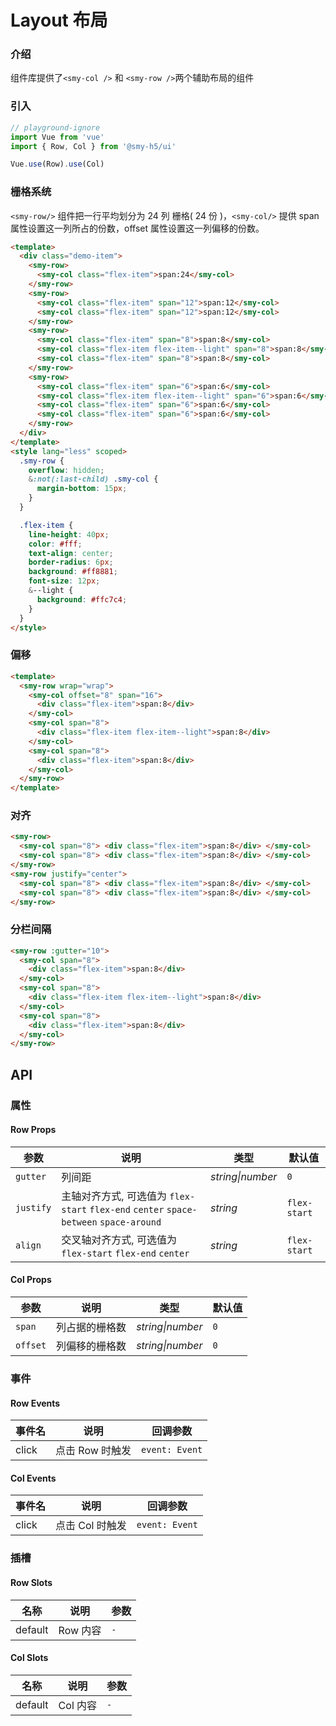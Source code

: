 # Layout 布局

### 介绍

组件库提供了`<smy-col />` 和 `<smy-row />`两个辅助布局的组件

### 引入

```js
// playground-ignore
import Vue from 'vue'
import { Row, Col } from '@smy-h5/ui'

Vue.use(Row).use(Col)
```

### 栅格系统

`<smy-row/>` 组件把一行平均划分为 24 列 栅格( 24 份 )，`<smy-col/>` 提供 span 属性设置这一列所占的份数，offset 属性设置这一列偏移的份数。

```html
<template>
  <div class="demo-item">
    <smy-row>
      <smy-col class="flex-item">span:24</smy-col>
    </smy-row>
    <smy-row>
      <smy-col class="flex-item" span="12">span:12</smy-col>
      <smy-col class="flex-item" span="12">span:12</smy-col>
    </smy-row>
    <smy-row>
      <smy-col class="flex-item" span="8">span:8</smy-col>
      <smy-col class="flex-item flex-item--light" span="8">span:8</smy-col>
      <smy-col class="flex-item" span="8">span:8</smy-col>
    </smy-row>
    <smy-row>
      <smy-col class="flex-item" span="6">span:6</smy-col>
      <smy-col class="flex-item flex-item--light" span="6">span:6</smy-col>
      <smy-col class="flex-item" span="6">span:6</smy-col>
      <smy-col class="flex-item" span="6">span:6</smy-col>
    </smy-row>
  </div>
</template>
<style lang="less" scoped>
  .smy-row {
    overflow: hidden;
    &:not(:last-child) .smy-col {
      margin-bottom: 15px;
    }
  }

  .flex-item {
    line-height: 40px;
    color: #fff;
    text-align: center;
    border-radius: 6px;
    background: #ff8881;
    font-size: 12px;
    &--light {
      background: #ffc7c4;
    }
  }
</style>
```

### 偏移

```html
<template>
  <smy-row wrap="wrap">
    <smy-col offset="8" span="16">
      <div class="flex-item">span:8</div>
    </smy-col>
    <smy-col span="8">
      <div class="flex-item flex-item--light">span:8</div>
    </smy-col>
    <smy-col span="8">
      <div class="flex-item">span:8</div>
    </smy-col>
  </smy-row>
</template>
```

### 对齐

```html
<smy-row>
  <smy-col span="8"> <div class="flex-item">span:8</div> </smy-col>
  <smy-col span="8"> <div class="flex-item">span:8</div> </smy-col>
</smy-row>
<smy-row justify="center">
  <smy-col span="8"> <div class="flex-item">span:8</div> </smy-col>
  <smy-col span="8"> <div class="flex-item">span:8</div> </smy-col>
</smy-row>
```

### 分栏间隔

```html
<smy-row :gutter="10">
  <smy-col span="8">
    <div class="flex-item">span:8</div>
  </smy-col>
  <smy-col span="8">
    <div class="flex-item flex-item--light">span:8</div>
  </smy-col>
  <smy-col span="8">
    <div class="flex-item">span:8</div>
  </smy-col>
</smy-row>
```

## API

### 属性

#### Row Props

| 参数      | 说明                                                                                   | 类型             | 默认值       |
| --------- | -------------------------------------------------------------------------------------- | ---------------- | ------------ |
| `gutter`  | 列间距                                                                                 | _string\|number_ | `0`          |
| `justify` | 主轴对齐方式, 可选值为 `flex-start` `flex-end` `center` `space-between` `space-around` | _string_         | `flex-start` |
| `align`   | 交叉轴对齐方式, 可选值为 `flex-start` `flex-end` `center`                              | _string_         | `flex-start` |

#### Col Props

| 参数     | 说明           | 类型             | 默认值 |
| -------- | -------------- | ---------------- | ------ |
| `span`   | 列占据的栅格数 | _string\|number_ | `0`    |
| `offset` | 列偏移的栅格数 | _string\|number_ | `0`    |

### 事件

#### Row Events

| 事件名 | 说明            | 回调参数       |
| ------ | --------------- | -------------- |
| click  | 点击 Row 时触发 | `event: Event` |

#### Col Events

| 事件名 | 说明            | 回调参数       |
| ------ | --------------- | -------------- |
| click  | 点击 Col 时触发 | `event: Event` |

### 插槽

#### Row Slots

| 名称    | 说明     | 参数 |
| ------- | -------- | ---- |
| default | Row 内容 | `-`  |

#### Col Slots

| 名称    | 说明     | 参数 |
| ------- | -------- | ---- |
| default | Col 内容 | `-`  |
